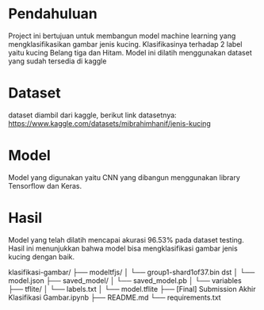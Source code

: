 # Pendahuluan
Project ini bertujuan untuk membangun model machine learning yang mengklasifikasikan gambar jenis kucing. Klasifikasinya terhadap 2 label yaitu kucing Belang tiga dan Hitam. Model ini dilatih menggunakan dataset yang sudah tersedia di kaggle

# Dataset
dataset diambil dari kaggle, berikut link datasetnya:
https://www.kaggle.com/datasets/mibrahimhanif/jenis-kucing

# Model
Model yang digunakan yaitu CNN yang dibangun menggunakan library Tensorflow dan Keras.

# Hasil
Model yang telah dilatih mencapai akurasi 96.53% pada dataset testing. Hasil ini menunjukkan bahwa model bisa mengklasifikasi gambar jenis kucing dengan baik.

klasifikasi-gambar/
├── modeltfjs/
│   └── group1-shard1of37.bin dst
│   └── model.json
├── saved_model/
│   └── saved_model.pb
│   └── variables
├── tflite/
│   └── labels.txt
│   └── model.tflite
├── [Final] Submission Akhir Klasifikasi Gambar.ipynb
├── README.md
└── requirements.txt
